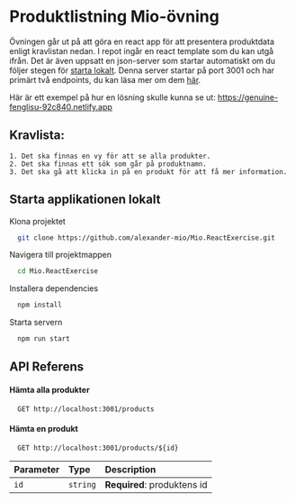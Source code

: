 # Produktlistning Mio-övning

Övningen går ut på att göra en react app för att presentera produktdata enligt kravlistan nedan. I repot ingår en react template som du kan utgå ifrån. Det är även uppsatt en json-server som startar automatiskt om du följer stegen för [starta lokalt](#starta-applikationen-lokalt). Denna server startar på port 3001 och har primärt två endpoints, du kan läsa mer om dem [här](#api-referens).

Här är ett exempel på hur en lösning skulle kunna se ut: https://genuine-fenglisu-92c840.netlify.app

## Kravlista:

    1. Det ska finnas en vy för att se alla produkter.
    2. Det ska finnas ett sök som går på produktnamn.
    3. Det ska gå att klicka in på en produkt för att få mer information.


## Starta applikationen lokalt

Klona projektet

```bash
  git clone https://github.com/alexander-mio/Mio.ReactExercise.git
```

Navigera till projektmappen

```bash
  cd Mio.ReactExercise
```

Installera dependencies

```bash
  npm install
```

Starta servern

```bash
  npm run start
```


## API Referens

#### Hämta alla produkter

```http
  GET http://localhost:3001/products
```

#### Hämta en produkt

```http
  GET http://localhost:3001/products/${id}
```

| Parameter | Type     | Description                       |
| :-------- | :------- | :-------------------------------- |
| `id`      | `string` | **Required**: produktens id  |
